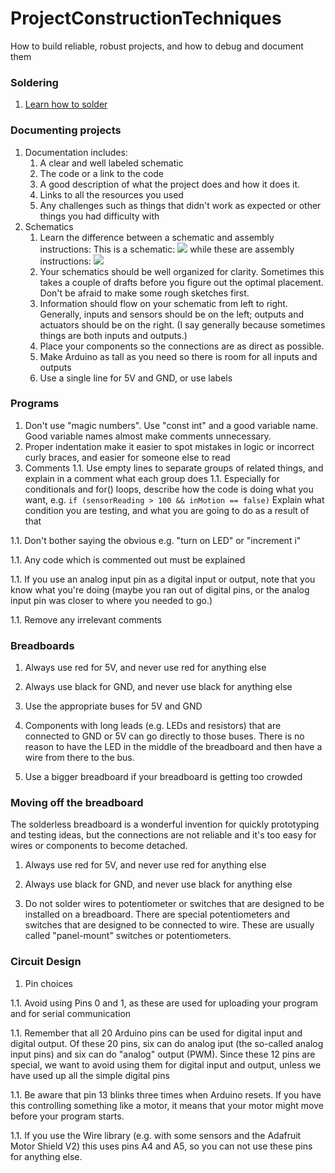 # ProjectConstructionTechniques

How to build reliable, robust projects, and how to debug and document them

### Soldering
1. [Learn how to solder](https://github.com/michaelshiloh/resourcesForClasses/tree/master#soldering)


### Documenting projects
1. Documentation includes:
    1. A clear and well labeled schematic 
    1. The code or a link to the code
    1. A good description of what the project does and how it does it. 
    1. Links to all the resources you used
    1. Any challenges such as things that didn't work as expected or other
things you had difficulty with
1. Schematics
    1. Learn the difference between a schematic and assembly instructions: 
This is a
schematic:
![](media/arduinoSparkFunMotorDriver_schem.jpg)
while these are assembly instructions:
![](https://cdn.sparkfun.com/assets/learn_tutorials/8/9/1/SIK_Circuit_5A_SIK_Circuit_5A_Motor__Basics_bb_Fritzing.jpg)
    1. Your schematics should be well organized for clarity. 
Sometimes this takes
a couple of drafts before you figure out the optimal
placement. Don't be afraid to make some rough sketches first.
    1. Information should flow on your schematic from left to right. 
Generally, 
inputs and sensors should be on the left; outputs and actuators should be on
the right. (I say generally because sometimes things are both inputs and
outputs.)
    1. Place your components so the connections are as direct as possible.
    1.  Make Arduino as tall as you need so there is room for all 
inputs and outputs
    1. Use a single line for 5V and GND, or use labels

### Programs

1. Don't use "magic numbers". Use "const int" 
and a good variable name. Good variable names almost make comments 
unnecessary.
1. Proper indentation make it easier to spot mistakes in logic or
incorrect curly braces, and easier for someone else to read
1. Comments
1.1. Use empty lines to separate groups of related things, and explain
in a comment what each group does
1.1. Especially for conditionals and for() loops, 
describe how the code is doing what you want, e.g.
```if (sensorReading > 100 && inMotion == false)```
Explain what condition you are testing, and what you are going to do as a result of that

1.1. Don't bother saying the obvious e.g. "turn on LED" or "increment i"

1.1. Any code which is commented out must be explained 

1.1. If you use an analog input pin as a digital input or output, 
note that you know what you're doing (maybe you ran out of digital pins, 
or the analog input pin was closer to where you needed to go.)

1.1. Remove any irrelevant comments




### Breadboards

1. Always use red for 5V, and never use red for anything else

1. Always use black for GND, and never use black for anything else

1. Use the appropriate buses for 5V and GND

1. Components with long leads (e.g. LEDs and resistors) that are connected
to GND or 5V can go directly to those buses. There is no reason to have the
LED in the middle of the breadboard and then have a wire from there to the
bus.

1. Use a bigger breadboard if your breadboard is getting too crowded


### Moving off the breadboard

The solderless breadboard is a wonderful invention for
   quickly prototyping and testing ideas, but the connections are not reliable
   and it's too easy for wires or components to become detached.

1. Always use red for 5V, and never use red for anything else

1. Always use black for GND, and never use black for anything else

1. Do not solder wires to potentiometer or switches that are designed to be
installed on a breadboard.  There are special potentiometers and switches that
are designed to be connected to wire. These are usually called "panel-mount"
switches or potentiometers.

### Circuit Design

1. Pin choices

1.1. Avoid using Pins 0 and 1, as these are used for uploading your program
and for serial communication

1.1. Remember that all 20 Arduino pins can be used for digital input and
digital output. Of these 20 pins, six can do analog iput (the so-called analog
input pins) and six can do "analog" output (PWM). Since these 12 pins are
special, we want to avoid using them for digital input and output, unless we
have used up all the simple digital pins

1.1. Be aware that pin 13 blinks three times when Arduino resets. If you
have this controlling something like a motor, it means that your motor might
move before your program starts.

1.1. If you use the Wire library 
(e.g. with some sensors and the Adafruit Motor Shield V2) 
this uses pins A4 and A5, so you can not use these pins for anything else.
